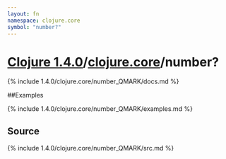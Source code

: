 ```yaml
---
layout: fn
namespace: clojure.core
symbol: "number?"
---
```


# [Clojure 1.4.0](../../)/[clojure.core](../)/number?

{% include 1.4.0/clojure.core/number_QMARK/docs.md %}

##Examples

{% include 1.4.0/clojure.core/number_QMARK/examples.md %}
## Source
{% include 1.4.0/clojure.core/number_QMARK/src.md %}


